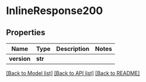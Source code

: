 # InlineResponse200

## Properties
Name | Type | Description | Notes
------------ | ------------- | ------------- | -------------
**version** | **str** |  | 

[[Back to Model list]](../README.md#documentation-for-models) [[Back to API list]](../README.md#documentation-for-api-endpoints) [[Back to README]](../README.md)

